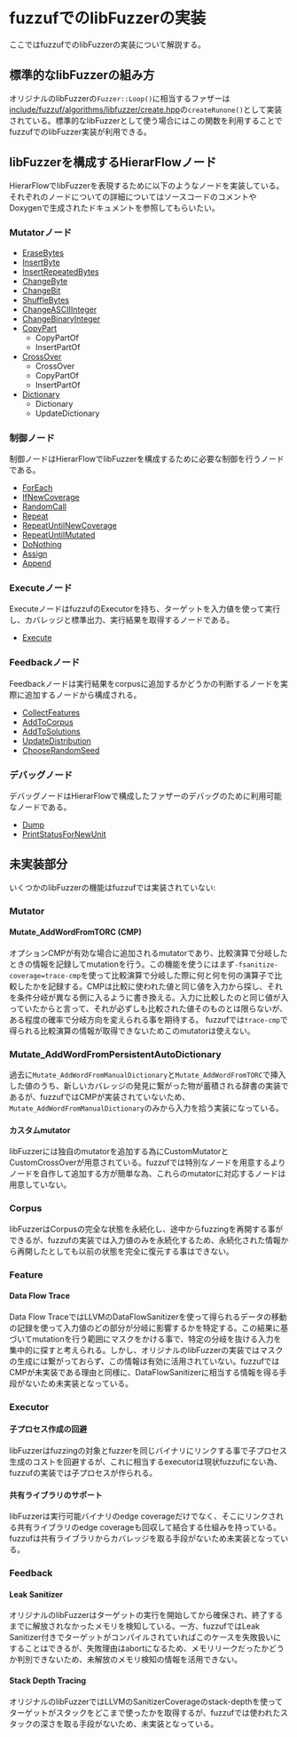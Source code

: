 # fuzzufでのlibFuzzerの実装

ここではfuzzufでのlibFuzzerの実装について解説する。

## 標準的なlibFuzzerの組み方

オリジナルのlibFuzzerの`Fuzzer::Loop()`に相当するファザーは[include/fuzzuf/algorithms/libfuzzer/create.hpp](/include/fuzzuf/algorithms/libfuzzer/create.hpp)の`createRunone()`として実装されている。標準的なlibFuzzerとして使う場合にはこの関数を利用することでfuzzufでのlibFuzzer実装が利用できる。

## libFuzzerを構成するHierarFlowノード

HierarFlowでlibFuzzerを表現するために以下のようなノードを実装している。それぞれのノードについての詳細についてはソースコードのコメントやDoxygenで生成されたドキュメントを参照してもらいたい。

### Mutatorノード

* [EraseBytes](/include/fuzzuf/algorithms/libfuzzer/mutation/erase_bytes.hpp)
* [InsertByte](/include/fuzzuf/algorithms/libfuzzer/mutation/insert_byte.hpp)
* [InsertRepeatedBytes](/include/fuzzuf/algorithms/libfuzzer/mutation/insert_repeated_bytes.hpp)
* [ChangeByte](/include/fuzzuf/algorithms/libfuzzer/mutation/change_byte.hpp)
* [ChangeBit](/include/fuzzuf/algorithms/libfuzzer/mutation/change_bit.hpp)
* [ShuffleBytes](/include/fuzzuf/algorithms/libfuzzer/mutation/shuffle_bytes.hpp)
* [ChangeASCIIInteger](/include/fuzzuf/algorithms/libfuzzer/mutation/change_ascii_integer.hpp)
* [ChangeBinaryInteger](/include/fuzzuf/algorithms/libfuzzer/mutation/change_binary_integer.hpp)
* [CopyPart](/include/fuzzuf/algorithms/libfuzzer/mutation/copy_part.hpp)
  * CopyPartOf
  * InsertPartOf
* [CrossOver](/include/fuzzuf/algorithms/libfuzzer/mutation/crossover.hpp)
  * CrossOver
  * CopyPartOf
  * InsertPartOf
* [Dictionary](/include/fuzzuf/algorithms/libfuzzer/mutation/dictionary.hpp)
  * Dictionary
  * UpdateDictionary

### 制御ノード

制御ノードはHierarFlowでlibFuzzerを構成するために必要な制御を行うノードである。

* [ForEach](/include/fuzzuf/algorithms/libfuzzer/hierarflow/for_each.hpp)
* [IfNewCoverage](/include/fuzzuf/algorithms/libfuzzer/hierarflow/if_new_coverage.hpp)
* [RandomCall](/include/fuzzuf/algorithms/libfuzzer/hierarflow/random_call.hpp)
* [Repeat](/include/fuzzuf/algorithms/libfuzzer/hierarflow/repeat.hpp)
* [RepeatUntilNewCoverage](/include/fuzzuf/algorithms/libfuzzer/hierarflow/repeat_until_new_coverage.hpp)
* [RepeatUntilMutated](/include/fuzzuf/algorithms/libfuzzer/hierarflow/repeat_until_mutated.hpp)
* [DoNothing](/include/fuzzuf/algorithms/libfuzzer/do_nothing.hpp)
* [Assign](/include/fuzzuf/algorithms/libfuzzer/hierarflow/assign.hpp)
* [Append](/include/fuzzuf/algorithms/libfuzzer/hierarflow/append.hpp)

### Executeノード

ExecuteノードはfuzzufのExecutorを持ち、ターゲットを入力値を使って実行し、カバレッジと標準出力、実行結果を取得するノードである。

* [Execute](/include/fuzzuf/algorithms/libfuzzer/hierarflow/execute.hpp)

### Feedbackノード

Feedbackノードは実行結果をcorpusに追加するかどうかの判断するノードを実際に追加するノードから構成される。

* [CollectFeatures](/include/fuzzuf/algorithms/libfuzzer/hierarflow/collect_features.hpp)
* [AddToCorpus](/include/fuzzuf/algorithms/libfuzzer/hierarflow/add_to_corpus.hpp)
* [AddToSolutions](/include/fuzzuf/algorithms/libfuzzer/hierarflow/add_to_solution.hpp)
* [UpdateDistribution](/include/fuzzuf/algorithms/libfuzzer/hierarflow/add_to_solution.hpp)
* [ChooseRandomSeed](/include/fuzzuf/algorithms/libfuzzer/hierarflow/choose_random_seed.hpp)

### デバッグノード

デバッグノードはHierarFlowで構成したファザーのデバッグのために利用可能なノードである。

* [Dump](/include/fuzzuf/algorithms/libfuzzer/hierarflow/dump.hpp)
* [PrintStatusForNewUnit](/include/fuzzuf/algorithms/libfuzzer/hierarflow/print_status_for_new_unit.hpp)

## 未実装部分

いくつかのlibFuzzerの機能はfuzzufでは実装されていない:

### Mutator

#### Mutate_AddWordFromTORC (CMP)

オプションCMPが有効な場合に追加されるmutatorであり、比較演算で分岐したときの情報を記録してmutationを行う。この機能を使うにはまず`-fsanitize-coverage=trace-cmp`を使って比較演算で分岐した際に何と何を何の演算子で比較したかを記録する。CMPは比較に使われた値と同じ値を入力から探し、それを条件分岐が異なる側に入るように書き換える。入力に比較したのと同じ値が入っていたからと言って、それが必ずしも比較された値そのものとは限らないが、ある程度の確率で分岐方向を変えられる事を期待する。
fuzzufでは`trace-cmp`で得られる比較演算の情報が取得できないためこのmutatorは使えない。

### Mutate_AddWordFromPersistentAutoDictionary

過去に`Mutate_AddWordFromManualDictionary`と`Mutate_AddWordFromTORC`で挿入した値のうち、新しいカバレッジの発見に繋がった物が蓄積される辞書の実装であるが、fuzzufではCMPが実装されていないため、`Mutate_AddWordFromManualDictionary`のみから入力を拾う実装になっている。

#### カスタムmutator

libFuzzerには独自のmutatorを追加する為にCustomMutatorとCustomCrossOverが用意されている。fuzzufでは特別なノードを用意するよりノードを自作して追加する方が簡単な為、これらのmutatorに対応するノードは用意していない。

### Corpus

libFuzzerはCorpusの完全な状態を永続化し、途中からfuzzingを再開する事ができるが、fuzzufの実装では入力値のみを永続化するため、永続化された情報から再開したとしても以前の状態を完全に復元する事はできない。

### Feature

#### Data Flow Trace

Data Flow TraceではLLVMのDataFlowSanitizerを使って得られるデータの移動の記録を使って入力値のどの部分が分岐に影響するかを特定する。この結果に基づいてmutationを行う範囲にマスクをかける事で、特定の分岐を抜ける入力を集中的に探すと考えられる。しかし、オリジナルのlibFuzzerの実装ではマスクの生成には繋がっておらず、この情報は有効に活用されていない。fuzzufではCMPが未実装である理由と同様に、DataFlowSanitizerに相当する情報を得る手段がないため未実装となっている。

### Executor

#### 子プロセス作成の回避

libFuzzerはfuzzingの対象とfuzzerを同じバイナリにリンクする事で子プロセス生成のコストを回避するが、これに相当するexecutorは現状fuzzufにない為、fuzzufの実装では子プロセスが作られる。

#### 共有ライブラリのサポート

libFuzzerは実行可能バイナリのedge coverageだけでなく、そこにリンクされる共有ライブラリのedge coverageも回収して結合する仕組みを持っている。fuzzufは共有ライブラリからカバレッジを取る手段がないため未実装となっている。

### Feedback

#### Leak Sanitizer

オリジナルのlibFuzzerはターゲットの実行を開始してから確保され、終了するまでに解放されなかったメモリを検知している。一方、fuzzufではLeak Sanitizer付きでターゲットがコンパイルされていればこのケースを失敗扱いにすることはできるが、失敗理由はabortになるため、メモリリークだったかどうか判別できないため、未解放のメモリ検知の情報を活用できない。

#### Stack Depth Tracing

オリジナルのlibFuzzerではLLVMのSanitizerCoverageのstack-depthを使ってターゲットがスタックをどこまで使ったかを取得するが、fuzzufでは使われたスタックの深さを取る手段がないため、未実装となっている。
